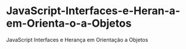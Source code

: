 # JavaScript-Interfaces-e-Heran-a-em-Orienta-o-a-Objetos
JavaScript Interfaces e Herança em Orientação a Objetos
